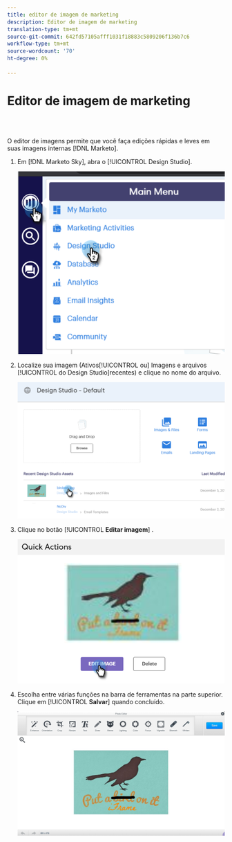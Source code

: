 ```yaml
---
title: editor de imagem de marketing
description: Editor de imagem de marketing
translation-type: tm+mt
source-git-commit: 642fd57105afff1031f18883c5809206f136b7c6
workflow-type: tm+mt
source-wordcount: '70'
ht-degree: 0%

---
```



# Editor de imagem de marketing

<br> 

O editor de imagens permite que você faça edições rápidas e leves em suas imagens internas [!DNL Marketo].

1. Em [!DNL Marketo Sky], abra o [!UICONTROL Design Studio].

   ![Imagem Um](/help/sky/assets/design-studio/marketo-image-editor/marketo-image-editor-1.png)

1. Localize sua imagem (Ativos[!UICONTROL ou] Imagens e arquivos [!UICONTROL do Design Studio]recentes) e clique no nome do arquivo.

   ![Imagem dois](/help/sky/assets/design-studio/marketo-image-editor/marketo-image-editor-2.png)

1. Clique no botão [!UICONTROL **Editar imagem**] .

   ![Imagem Três](/help/sky/assets/design-studio/marketo-image-editor/marketo-image-editor-3.png)

1. Escolha entre várias funções na barra de ferramentas na parte superior. Clique em [!UICONTROL **Salvar**] quando concluído.

   ![Imagem quatro](/help/sky/assets/design-studio/marketo-image-editor/marketo-image-editor-4.png)